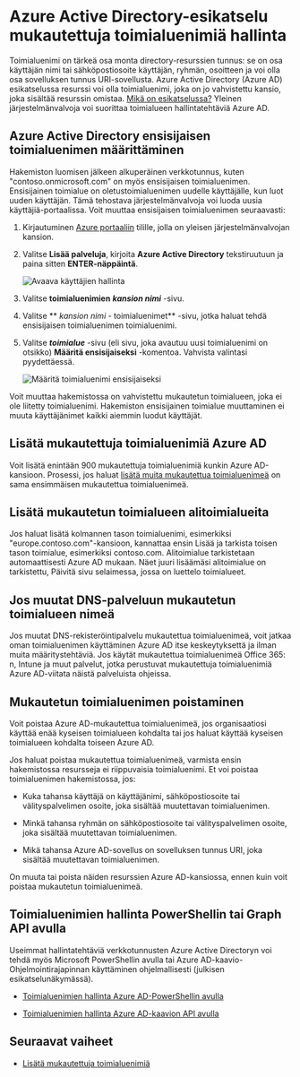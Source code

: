 <properties
    pageTitle="Azure Active Directory-esikatselu mukautettuja toimialuenimiä hallinta | Microsoft Azure"
    description="Hallinnan käsitteitä ja how-tos hallintaan Azure Active Directory-toimialuenimi"
    services="active-directory"
    documentationCenter=""
    authors="jeffsta"
    manager="femila"
    editor=""/>

<tags
    ms.service="active-directory"
    ms.workload="identity"
    ms.tgt_pltfrm="na"
    ms.devlang="na"
    ms.topic="article"
    ms.date="09/12/2016"
    ms.author="curtand;jeffsta"/>

# <a name="managing-custom-domain-names-in-your-azure-active-directory-preview"></a>Azure Active Directory-esikatselu mukautettuja toimialuenimiä hallinta

Toimialuenimi on tärkeä osa monta directory-resurssien tunnus: se on osa käyttäjän nimi tai sähköpostiosoite käyttäjän, ryhmän, osoitteen ja voi olla osa sovelluksen tunnus URI-sovellusta. Azure Active Directory (Azure AD) esikatselussa resurssi voi olla toimialuenimi, joka on jo vahvistettu kansio, joka sisältää resurssin omistaa. [Mikä on esikatselussa?](active-directory-preview-explainer.md) Yleinen järjestelmänvalvoja voi suorittaa toimialueen hallintatehtäviä Azure AD.

## <a name="set-the-primary-domain-name-for-your-azure-ad-directory"></a>Azure Active Directory ensisijaisen toimialuenimen määrittäminen

Hakemiston luomisen jälkeen alkuperäinen verkkotunnus, kuten "contoso.onmicrosoft.com" on myös ensisijaisen toimialuenimen. Ensisijainen toimialue on oletustoimialuenimen uudelle käyttäjälle, kun luot uuden käyttäjän. Tämä tehostava järjestelmänvalvoja voi luoda uusia käyttäjiä-portaalissa. Voit muuttaa ensisijaisen toimialuenimen seuraavasti:

1.  Kirjautuminen [Azure portaaliin](https://portal.azure.com) tilille, jolla on yleisen järjestelmänvalvojan kansion.

2.  Valitse **Lisää palveluja**, kirjoita **Azure Active Directory** tekstiruutuun ja paina sitten **ENTER-näppäintä**.

    ![Avaava käyttäjien hallinta](./media/active-directory-domains-add-azure-portal/user-management.png)

3. Valitse **toimialuenimien** ***kansion nimi*** -sivu.

4. Valitse ** *kansion nimi* - toimialuenimet** -sivu, jotka haluat tehdä ensisijaisen toimialuenimen toimialuenimi.

5.  Valitse ***toimialue*** -sivu (eli sivu, joka avautuu uusi toimialuenimi on otsikko) **Määritä ensisijaiseksi** -komentoa. Vahvista valintasi pyydettäessä.

    ![Määritä toimialuenimi ensisijaiseksi](./media/active-directory-domains-manage-azure-portal/make-primary.png)

Voit muuttaa hakemistossa on vahvistettu mukautetun toimialueen, joka ei ole liitetty toimialuenimi. Hakemiston ensisijainen toimialue muuttaminen ei muuta käyttäjänimet kaikki aiemmin luodut käyttäjät.

## <a name="add-custom-domain-names-to-your-azure-ad"></a>Lisätä mukautettuja toimialuenimiä Azure AD

Voit lisätä enintään 900 mukautettuja toimialuenimiä kunkin Azure AD-kansioon. Prosessi, jos haluat [lisätä muita mukautettua toimialuenimeä](active-directory-domains-add-azure-portal.md) on sama ensimmäisen mukautettua toimialuenimeä.

## <a name="add-subdomains-of-a-custom-domain"></a>Lisätä mukautetun toimialueen alitoimialueita

Jos haluat lisätä kolmannen tason toimialuenimi, esimerkiksi "europe.contoso.com"-kansioon, kannattaa ensin Lisää ja tarkista toisen tason toimialue, esimerkiksi contoso.com. Alitoimialue tarkistetaan automaattisesti Azure AD mukaan. Näet juuri lisäämäsi alitoimialue on tarkistettu, Päivitä sivu selaimessa, jossa on luettelo toimialueet.

## <a name="what-to-do-if-you-change-the-dns-registrar-for-your-custom-domain-name"></a>Jos muutat DNS-palveluun mukautetun toimialueen nimeä

Jos muutat DNS-rekisteröintipalvelu mukautettua toimialuenimeä, voit jatkaa oman toimialuenimen käyttäminen Azure AD itse keskeytyksettä ja ilman muita määritystehtäviä. Jos käytät mukautettua toimialuenimeä Office 365: n, Intune ja muut palvelut, jotka perustuvat mukautettuja toimialuenimiä Azure AD-viitata näistä palveluista ohjeissa.

## <a name="delete-a-custom-domain-name"></a>Mukautetun toimialuenimen poistaminen

Voit poistaa Azure AD-mukautettua toimialuenimeä, jos organisaatiosi käyttää enää kyseisen toimialueen kohdalta tai jos haluat käyttää kyseisen toimialueen kohdalta toiseen Azure AD.

Jos haluat poistaa mukautettua toimialuenimeä, varmista ensin hakemistossa resursseja ei riippuvaisia toimialuenimi. Et voi poistaa toimialuenimen hakemistossa, jos:

-   Kuka tahansa käyttäjä on käyttäjänimi, sähköpostiosoite tai välityspalvelimen osoite, joka sisältää muutettavan toimialuenimen.

-   Minkä tahansa ryhmän on sähköpostiosoite tai välityspalvelimen osoite, joka sisältää muutettavan toimialuenimen.

-   Mikä tahansa Azure AD-sovellus on sovelluksen tunnus URI, joka sisältää muutettavan toimialuenimen.

On muuta tai poista näiden resurssien Azure AD-kansiossa, ennen kuin voit poistaa mukautetun toimialuenimeä.

## <a name="use-powershell-or-graph-api-to-manage-domain-names"></a>Toimialuenimien hallinta PowerShellin tai Graph API avulla

Useimmat hallintatehtäviä verkkotunnusten Azure Active Directoryn voi tehdä myös Microsoft PowerShellin avulla tai Azure AD-kaavio-Ohjelmointirajapinnan käyttäminen ohjelmallisesti (julkisen esikatselunäkymässä).

-   [Toimialuenimien hallinta Azure AD-PowerShellin avulla](https://msdn.microsoft.com/library/azure/e1ef403f-3347-4409-8f46-d72dafa116e0#BKMK_ManageDomains)

-   [Toimialuenimien hallinta Azure AD-kaavion API avulla](https://msdn.microsoft.com/Library/Azure/Ad/Graph/api/domains-operations)

## <a name="next-steps"></a>Seuraavat vaiheet

-   [Lisätä mukautettuja toimialuenimiä](active-directory-domains-add-azure-portal.md)
